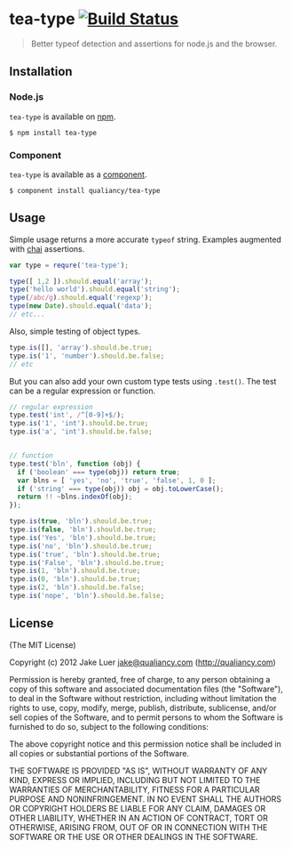 # tea-type [![Build Status](https://secure.travis-ci.org/qualiancy/tea-type.png?branch=master)](https://travis-ci.org/qualiancy/tea-type)

> Better typeof detection and assertions for node.js and the browser.

## Installation

### Node.js

`tea-type` is available on [npm](http://npmjs.org).

    $ npm install tea-type

### Component

`tea-type` is available as a [component](https://github.com/component/component).

    $ component install qualiancy/tea-type

## Usage

Simple usage returns a more accurate `typeof` string. Examples augmented with
[chai](http://chaijs.com) assertions.

```js
var type = requre('tea-type');

type([ 1,2 ]).should.equal('array');
type('hello world').should.equal('string');
type(/abc/g).should.equal('regexp');
type(new Date).should.equal('data');
// etc...
```

Also, simple testing of object types.

```js
type.is([], 'array').should.be.true;
type.is('1', 'number').should.be.false;
// etc
```

But you can also add your own custom type tests using `.test()`. The test
can be a regular expression or function.

```js
// regular expression
type.test('int', /^[0-9]+$/);
type.is('1', 'int').should.be.true;
type.is('a', 'int').should.be.false;


// function
type.test('bln', function (obj) {
  if ('boolean' === type(obj)) return true;
  var blns = [ 'yes', 'no', 'true', 'false', 1, 0 ];
  if ('string' === type(obj)) obj = obj.toLowerCase();
  return !! ~blns.indexOf(obj);
});

type.is(true, 'bln').should.be.true;
type.is(false, 'bln').should.be.true;
type.is('Yes', 'bln').should.be.true;
type.is('no', 'bln').should.be.true;
type.is('true', 'bln').should.be.true;
type.is('False', 'bln').should.be.true;
type.is(1, 'bln').should.be.true;
type.is(0, 'bln').should.be.true;
type.is(2, 'bln').should.be.false;
type.is('nope', 'bln').should.be.false;
```

## License

(The MIT License)

Copyright (c) 2012 Jake Luer <jake@qualiancy.com> (http://qualiancy.com)

Permission is hereby granted, free of charge, to any person obtaining a copy
of this software and associated documentation files (the "Software"), to deal
in the Software without restriction, including without limitation the rights
to use, copy, modify, merge, publish, distribute, sublicense, and/or sell
copies of the Software, and to permit persons to whom the Software is
furnished to do so, subject to the following conditions:

The above copyright notice and this permission notice shall be included in
all copies or substantial portions of the Software.

THE SOFTWARE IS PROVIDED "AS IS", WITHOUT WARRANTY OF ANY KIND, EXPRESS OR
IMPLIED, INCLUDING BUT NOT LIMITED TO THE WARRANTIES OF MERCHANTABILITY,
FITNESS FOR A PARTICULAR PURPOSE AND NONINFRINGEMENT. IN NO EVENT SHALL THE
AUTHORS OR COPYRIGHT HOLDERS BE LIABLE FOR ANY CLAIM, DAMAGES OR OTHER
LIABILITY, WHETHER IN AN ACTION OF CONTRACT, TORT OR OTHERWISE, ARISING FROM,
OUT OF OR IN CONNECTION WITH THE SOFTWARE OR THE USE OR OTHER DEALINGS IN
THE SOFTWARE.
